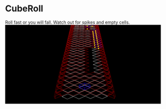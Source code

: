 # CubeRoll
Roll fast or you will fall. Watch out for spikes and empty cells.
![alt text](https://github.com/karim-afifi/CubeRoll/blob/master/CubeRoll-SS.png)
